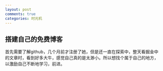 ```yaml
---
layout: post
comments: true
categories: 时光机
---
```


## 搭建自己的免费博客

首先需要了解github，几个月前才注册了她，但是还一直在探索中，整天看掘金中的文章时，看到好多大牛，感觉自己真的是太渺小。所以想找个属于自己的地方，以激励自己不断地学习，前进。

